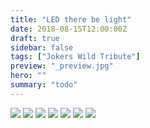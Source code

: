 ```yaml
---
title: "LED there be light"
date: 2018-08-15T12:00:00Z
draft: true
sidebar: false
tags: ["Jokers Wild Tribute"]
preview: "_preview.jpg"
hero: ""
summary: "todo"
---
```


![](hud-001.jpg)
![](hud-002.jpg)
![](hud-003.jpg)
![](hud-004.jpg)
![](hud-005.jpg)
![](hud-006.jpg)
![](hud-007.jpg)

